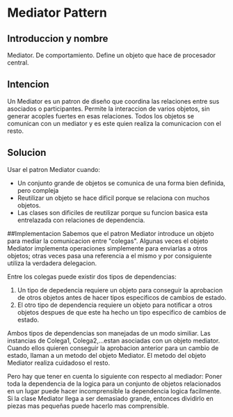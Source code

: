 # Mediator Pattern

## Introduccion y nombre
Mediator. De comportamiento. Define un objeto que hace de procesador central.

## Intencion
Un Mediator es un patron de diseño que coordina las relaciones entre sus asociados o participantes. Permite la interaccion de varios objetos, sin generar acoples fuertes en esas relaciones. Todos los objetos se comunican con un mediator y es este quien realiza la comunicacion con el resto.

## Solucion
Usar el patron Mediator cuando:
- Un conjunto grande de objetos se comunica de una forma bien definida, pero compleja
- Reutilizar un objeto se hace dificil porque se relaciona con muchos objetos.
- Las clases son dificiles de reutilizar porque su funcion basica esta entrelazada con relaciones de dependencia.

##Implementacion
Sabemos que el patron Mediator introduce un objeto para mediar la comunicacion entre "colegas". Algunas veces el objeto Mediator implementa operaciones simplemente para enviarlas a otros objetos; otras veces pasa una referencia a el mismo y por consiguiente utiliza la verdadera delegacion.

Entre los colegas puede existir dos tipos de dependencias:

1. Un tipo de depedencia requiere un objeto para conseguir la aprobacion de otros objetos antes de hacer tipos especificos de cambios de estado.
2. El otro tipo de dependencia requiere un objeto para notificar a otros objetos despues de que este ha hecho un tipo especifico de cambios de estado.

Ambos tipos de dependencias son manejadas de un modo similiar. Las instancias de Colega1, Colega2,...estan asociadas con un objeto mediator. Cuando ellos quieren conseguir la aprobacion anterior para un cambio de estado, llaman a un metodo del objeto Mediator. El metodo del objeto Mediator realiza cuidadoso el resto.

Pero hay que tener en cuenta lo siguiente con respecto al mediador: Poner toda la dependencia de la logica para un conjunto de objetos relacionados en un lugar puede hacer incomprensible la dependencia logica facilmente. Si la clase Mediator llega a ser demasiado grande, entonces dividirlo en piezas mas pequeñas puede hacerlo mas comprensible. 


